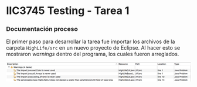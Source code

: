 # IIC3745 Testing - Tarea 1

### Documentación proceso

El primer paso para desarrollar la tarea fue importar los archivos de la carpeta `HighLife/src` en un nuevo proyecto de Eclipse.
Al hacer esto se mostraron _warnings_ dentro del programa, los cuales fueron arreglados.

![warnigs-eclipse](imgs/warnigs-eclipse.png)
